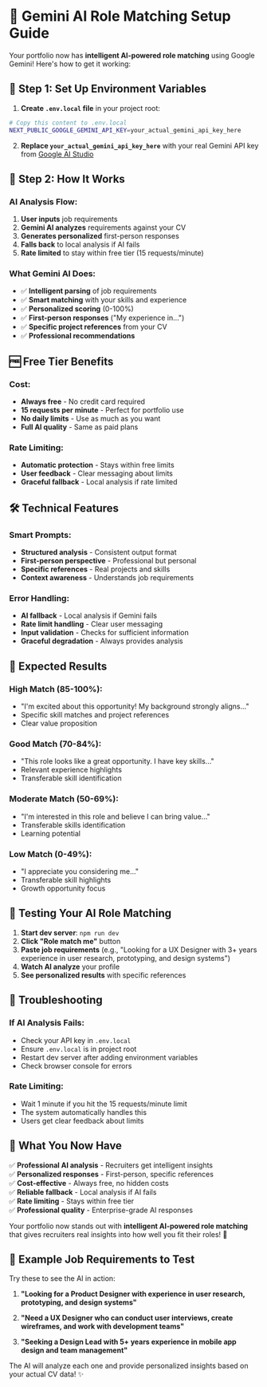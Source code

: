 # 🚀 Gemini AI Role Matching Setup Guide

Your portfolio now has **intelligent AI-powered role matching** using Google Gemini! Here's how to get it working:

## 🔑 **Step 1: Set Up Environment Variables**

1. **Create `.env.local` file** in your project root:
```bash
# Copy this content to .env.local
NEXT_PUBLIC_GOOGLE_GEMINI_API_KEY=your_actual_gemini_api_key_here
```

2. **Replace `your_actual_gemini_api_key_here`** with your real Gemini API key from [Google AI Studio](https://aistudio.google.com/)

## 🤖 **Step 2: How It Works**

### **AI Analysis Flow:**
1. **User inputs** job requirements
2. **Gemini AI analyzes** requirements against your CV
3. **Generates personalized** first-person responses
4. **Falls back** to local analysis if AI fails
5. **Rate limited** to stay within free tier (15 requests/minute)

### **What Gemini AI Does:**
- ✅ **Intelligent parsing** of job requirements
- ✅ **Smart matching** with your skills and experience
- ✅ **Personalized scoring** (0-100%)
- ✅ **First-person responses** ("My experience in...")
- ✅ **Specific project references** from your CV
- ✅ **Professional recommendations**

## 🆓 **Free Tier Benefits**

### **Cost:**
- **Always free** - No credit card required
- **15 requests per minute** - Perfect for portfolio use
- **No daily limits** - Use as much as you want
- **Full AI quality** - Same as paid plans

### **Rate Limiting:**
- **Automatic protection** - Stays within free limits
- **User feedback** - Clear messaging about limits
- **Graceful fallback** - Local analysis if rate limited

## 🛠️ **Technical Features**

### **Smart Prompts:**
- **Structured analysis** - Consistent output format
- **First-person perspective** - Professional but personal
- **Specific references** - Real projects and skills
- **Context awareness** - Understands job requirements

### **Error Handling:**
- **AI fallback** - Local analysis if Gemini fails
- **Rate limit handling** - Clear user messaging
- **Input validation** - Checks for sufficient information
- **Graceful degradation** - Always provides analysis

## 🎯 **Expected Results**

### **High Match (85-100%):**
- "I'm excited about this opportunity! My background strongly aligns..."
- Specific skill matches and project references
- Clear value proposition

### **Good Match (70-84%):**
- "This role looks like a great opportunity. I have key skills..."
- Relevant experience highlights
- Transferable skill identification

### **Moderate Match (50-69%):**
- "I'm interested in this role and believe I can bring value..."
- Transferable skills identification
- Learning potential

### **Low Match (0-49%):**
- "I appreciate you considering me..."
- Transferable skill highlights
- Growth opportunity focus

## 🚀 **Testing Your AI Role Matching**

1. **Start dev server**: `npm run dev`
2. **Click "Role match me"** button
3. **Paste job requirements** (e.g., "Looking for a UX Designer with 3+ years experience in user research, prototyping, and design systems")
4. **Watch AI analyze** your profile
5. **See personalized results** with specific references

## 🔧 **Troubleshooting**

### **If AI Analysis Fails:**
- Check your API key in `.env.local`
- Ensure `.env.local` is in project root
- Restart dev server after adding environment variables
- Check browser console for errors

### **Rate Limiting:**
- Wait 1 minute if you hit the 15 requests/minute limit
- The system automatically handles this
- Users get clear feedback about limits

## 🎉 **What You Now Have**

✅ **Professional AI analysis** - Recruiters get intelligent insights  
✅ **Personalized responses** - First-person, specific references  
✅ **Cost-effective** - Always free, no hidden costs  
✅ **Reliable fallback** - Local analysis if AI fails  
✅ **Rate limiting** - Stays within free tier  
✅ **Professional quality** - Enterprise-grade AI responses  

Your portfolio now stands out with **intelligent AI-powered role matching** that gives recruiters real insights into how well you fit their roles! 🚀

## 📝 **Example Job Requirements to Test**

Try these to see the AI in action:

1. **"Looking for a Product Designer with experience in user research, prototyping, and design systems"**

2. **"Need a UX Designer who can conduct user interviews, create wireframes, and work with development teams"**

3. **"Seeking a Design Lead with 5+ years experience in mobile app design and team management"**

The AI will analyze each one and provide personalized insights based on your actual CV data! ✨

